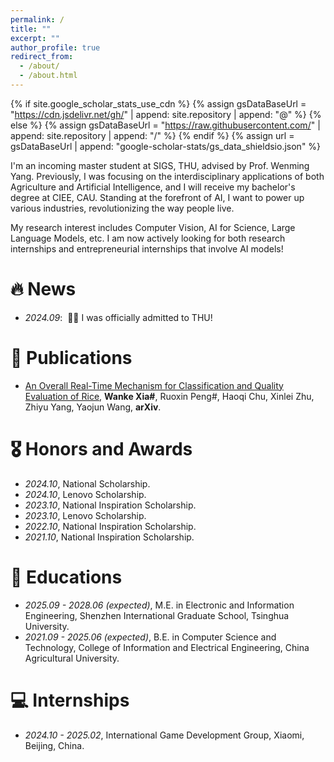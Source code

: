 ```yaml
---
permalink: /
title: ""
excerpt: ""
author_profile: true
redirect_from: 
  - /about/
  - /about.html
---
```


{% if site.google_scholar_stats_use_cdn %}
{% assign gsDataBaseUrl = "https://cdn.jsdelivr.net/gh/" | append: site.repository | append: "@" %}
{% else %}
{% assign gsDataBaseUrl = "https://raw.githubusercontent.com/" | append: site.repository | append: "/" %}
{% endif %}
{% assign url = gsDataBaseUrl | append: "google-scholar-stats/gs_data_shieldsio.json" %}

<span class='anchor' id='about-me'></span>

I'm an incoming master student at SIGS, THU, advised by Prof. Wenming Yang. Previously, I was focusing on the interdisciplinary applications of both Agriculture and Artificial Intelligence, and I will receive my bachelor's degree at CIEE, CAU. Standing at the forefront of AI, I want to power up various industries, revolutionizing the way people live.

My research interest includes Computer Vision, AI for Science, Large Language Models, etc. I am now actively looking for both research internships and entrepreneurial internships that involve AI models!

# 🔥 News
- *2024.09*: &nbsp;🎉🎉 I was officially admitted to THU!

# 📝 Publications 

- [An Overall Real-Time Mechanism for Classification and Quality Evaluation of Rice](https://arxiv.org/abs/2502.13764), **Wanke Xia#**, Ruoxin Peng#, Haoqi Chu, Xinlei Zhu, Zhiyu Yang, Yaojun Wang, **arXiv**.

# 🎖 Honors and Awards
- *2024.10*, National Scholarship.
- *2024.10*, Lenovo Scholarship.
- *2023.10*, National Inspiration Scholarship.
- *2023.10*, Lenovo Scholarship.
- *2022.10*, National Inspiration Scholarship.
- *2021.10*, National Inspiration Scholarship.

# 📖 Educations
- *2025.09 - 2028.06 (expected)*, M.E. in Electronic and Information Engineering, Shenzhen International Graduate School, Tsinghua University. 
- *2021.09 - 2025.06 (expected)*, B.E. in Computer Science and Technology, College of Information and Electrical Engineering, China Agricultural University. 

# 💻 Internships
- *2024.10 - 2025.02*, International Game Development Group, Xiaomi, Beijing, China.
